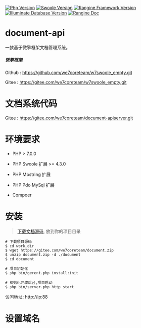 [![Php Version](https://img.shields.io/badge/php-%3E=7.0.0-brightgreen.svg)](https://secure.php.net/)
[![Swoole Version](https://img.shields.io/badge/swoole-%3E=4.3.0-brightgreen.svg)](https://github.com/swoole/swoole-src)
[![Rangine Framework Version](https://img.shields.io/badge/rangine-%3E=0.0.1-brightgreen.svg)](https://gitee.com/we7coreteam/w7swoole)
[![Illuminate Database Version](https://img.shields.io/badge/illuminate/database-%3E=5.6.0-brightgreen.svg)](https://github.com/illuminate/database)
[![Rangine Doc](https://img.shields.io/badge/docs-passing-green.svg?maxAge=2592000)](https://s.we7.cc/index.php?c=wiki&do=view&id=317)
# document-api

一款基于微擎框架文档管理系统。

##### 微擎框架
Github : https://github.com/we7coreteam/w7swoole_empty.git

Gitee : https://gitee.com/we7coreteam/w7swoole_empty.git

# 文档系统代码

Gitee : https://gitee.com/we7coreteam/document-apiserver.git

# 环境要求

  * PHP > 7.0.0
  
  * PHP Swoole 扩展 >= 4.3.0
  
  * PHP Mbstring 扩展
  
  * PHP Pdo MySql 扩展
  
  * Compoer

# 安装

> [下载文档源码](https://gitee.com/we7coreteam/document-apiserver.git), 放到你的项目目录

```
# 下载项目源码
$ cd work_dir
$ wget https://gitee.com/we7coreteam/document.zip
$ unzip document.zip -d ./document
$ cd document

# 项目初始化
$ php bin/gerent.php install:init

# 初始化完成后台,项目启动
$ php bin/server.php http start
```

访问地址: http://ip:88

# 设置域名









